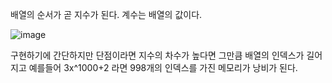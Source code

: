 배열의 순서가 곧 지수가 된다.
계수는 배열의 값이다.

![image](https://user-images.githubusercontent.com/90320005/180151848-b97bc168-9623-4917-bdb8-d56471faa30a.png)


구현하기에 간단하지만
단점이라면 지수의 차수가 높다면 그만큼 배열의 인덱스가 길어지고 예를들어 3x^1000+2 라면 998개의 인덱스를 가진 메모리가 낭비가 된다.
